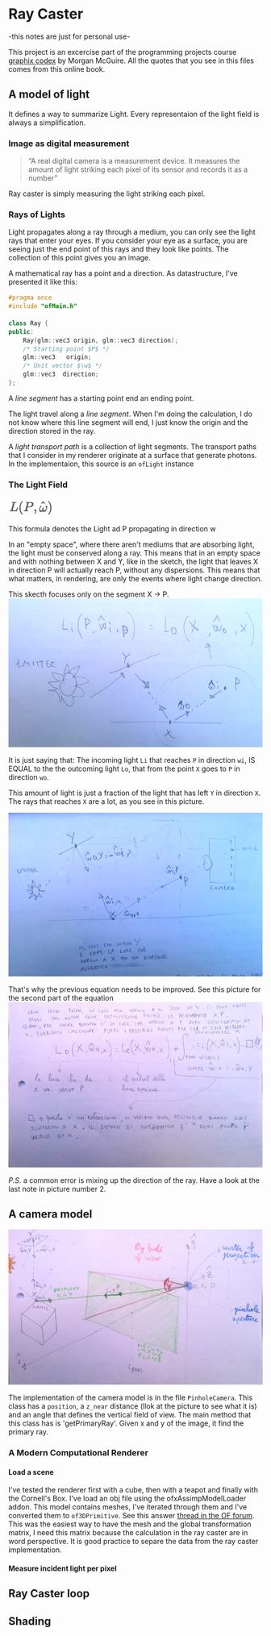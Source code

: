 # Ray Caster

-this notes are just for personal use-


This project is an excercise part of the programming projects course [graphix codex](http://graphicscodex.com/) by Morgan McGuire. All the quotes that you see in this files comes from this online book.



## A model of light
It defines a way to summarize Light. Every representaion of the light field is always a simplification.

### Image as digital measurement

> “A real digital camera is a measurement device. It measures the amount of light striking each pixel of its sensor and records it as a number”

Ray caster is simply measuring the light striking each pixel.





### Rays of Lights
Light propagates along a ray through a medium, you can only see the light rays that enter your eyes. If you consider your eye as a surface, you are seeing just the end point of this rays and they look like points. The collection of this point gives you an image.

A mathematical ray has a point and a direction.
As datastructure, I've presented it like this:

```cpp
#pragma once
#include "ofMain.h"

class Ray {
public:
    Ray(glm::vec3 origin, glm::vec3 direction);
    /* Starting point $P$ */
    glm::vec3   origin;
    /* Unit vector $\w$ */
    glm::vec3  direction;
};
```

A *line segment* has a starting point end an ending point.

The light travel along a *line segment*. When I'm doing the calculation, I do not know where this line segment will end, I just know the origin and the direction stored in the ray.

A *light transport path* is a collection of light segments.
The transport paths that I consider in my renderer originate at a surface that generate photons. In the implementaion, this source is an `ofLight` instance

### The Light Field

![The Light Field](img/light-field.jpg)

This formula denotes the Light ad P propagating in direction w

In an "empty space", where there aren't mediums that are absorbing light, the light must be conserved along a ray. This means that in an empty space and with nothing between X and Y, like in the sketch, the light that leaves X in direction P will actually reach P, without any dispersions. This means that what matters, in rendering, are only the events where light change direction.

This skecth focuses only on the segment X -> P.
![The Light Field](img/light-model.jpg)

It is just saying that:
The incoming light `Li` that reaches `P` in direction `wi`, IS EQUAL to the the outcoming light `Lo`, that from the point `X`  goes to `P` in direction `wo`.

This amount of light is just a fraction of the light that has left `Y` in direction `X`. The rays that reaches `X` are a lot, as you see in this picture.

![The Light Field](img/light-model-3.jpg)

That's why the previous equation needs to be improved. See this picture for the second part of the equation
![The Light Field](img/light-model-2.jpg)

*P.S.* a common error is mixing up the direction of the ray. Have a look at the last note in picture number 2.


## A camera model

![A camera model](img/camera-model.jpg)

The implementation of the camera model is in the file `PinholeCamera`. This class has a `position`, a `z_near` distance (llok at the picture to see what it is) and an angle that defines the vertical field of view. The main method that this class has is 'getPrimaryRay'. Given x and y of the image, it find the primary ray.

### A Modern Computational Renderer

#### Load a scene
I've tested the renderer first with a cube, then with a teapot and finally with the Cornell's Box.
I've load an obj file using the ofxAssimpModelLoader addon. This model contains meshes, I've iterated through them and I've converted them to `of3DPrimitive`. See this answer [thread in the OF forum](https://forum.openframeworks.cc/t/get-global-vertices-position-of-an-instance-of-ofxassimpmodelloader/27433/5?u=edapx). This was the easiest way to have the mesh and the global transformation matrix, I need this matrix because the calculation in the ray caster are in word perspective.
It is good practice to separe the data from the ray caster implementation.

#### Measure incident light per pixel



## Ray Caster loop

## Shading


